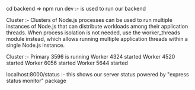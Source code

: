 cd backend =>
npm run dev :- is used to run our backend

<!-- The heap is where Node. js objects are stored. The garbage collector is responsible for freeing heap memory that is no longer needed by the program. -->


Cluster :- Clusters of Node.js processes can be used to run multiple instances of Node.js that can distribute workloads among their application threads. When process isolation is not needed, use the worker_threads module instead, which allows running multiple application threads within a single Node.js instance.

Cluster :- 
Primary 3596 is running
Worker 4324 started
Worker 4520 started
Worker 6056 started
Worker 5644 started 



localhost:8000/status :- this shows our server status powered by "express status monitor" package